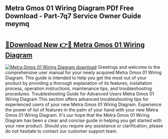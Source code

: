 ## Metra Gmos 01 Wiring Diagram PDf Free Download - Part-7q7 Service Owner Guide meymq

# <h2><a href="http://dflreeq.blite.top/?on=Metra+Gmos+01+Wiring+Diagram">🔗Download New 👉🔴 Metra Gmos 01 Wiring Diagram</a></h2>

[![Metra Gmos 01 Wiring Diagram download](https://i.imgur.com/lujVjoI.png)](http://dflreeq.blite.top/?on=Metra+Gmos+01+Wiring+Diagram)
Greetings and welcome to the comprehensive user manual for your newly acquired Metra Gmos 01 Wiring Diagram. This guide is intended to help you get the most out of your product by providing a thorough explanation of its features, installation process, operation instructions, maintenance tips, and troubleshooting procedures. Troubleshooting Guide for Advanced Users Metra Gmos 01 Wiring Diagram This section offers advanced troubleshooting tips for experienced users of your new Metra Gmos 01 Wiring Diagram. Experience the power of list of features in the palm of your hand with your new Metra Gmos 01 Wiring Diagram. It's our hope that the Metra Gmos 01 Wiring Diagram has been a clear and concise guide in helping you get started with your new product. Should you require any assistance or clarification, please do not hesitate to contact our customer support team.
